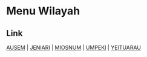 # Menu Wilayah

## Link

[AUSEM](https://github.com/gigit-pemilu/pemilu-2024-91-papua/tree/main/pilpres/hitung-suara/sub/91-papua/sub/05-kepulauan-yapen/sub/14-pulau-yerui/sub/2004-ausem)
 | 
[JENIARI](https://github.com/gigit-pemilu/pemilu-2024-91-papua/tree/main/pilpres/hitung-suara/sub/91-papua/sub/05-kepulauan-yapen/sub/14-pulau-yerui/sub/2002-jeniari)
 | 
[MIOSNUM](https://github.com/gigit-pemilu/pemilu-2024-91-papua/tree/main/pilpres/hitung-suara/sub/91-papua/sub/05-kepulauan-yapen/sub/14-pulau-yerui/sub/2001-miosnum)
 | 
[UMPEKI](https://github.com/gigit-pemilu/pemilu-2024-91-papua/tree/main/pilpres/hitung-suara/sub/91-papua/sub/05-kepulauan-yapen/sub/14-pulau-yerui/sub/2003-umpeki)
 | 
[YEITUARAU](https://github.com/gigit-pemilu/pemilu-2024-91-papua/tree/main/pilpres/hitung-suara/sub/91-papua/sub/05-kepulauan-yapen/sub/14-pulau-yerui/sub/2005-yeituarau)

